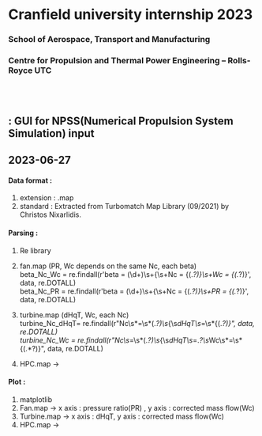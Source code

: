 # Cranfield university internship 2023
### School of Aerospace, Transport and Manufacturing
### Centre for Propulsion and Thermal Power Engineering – Rolls-Royce UTC
<br />
<br />

## :  GUI for NPSS(Numerical Propulsion System Simulation) input

## 2023-06-27
#### Data format : 
1. extension : .map
2. standard : Extracted from Turbomatch Map Library (09/2021) by Christos Nixarlidis.

#### Parsing :
1. Re library
2. fan.map  (PR, Wc depends on the same Nc, each beta)<br />
   beta_Nc_Wc = re.findall(r'beta = (\d+)\s+{\s+Nc =  {(.*?)\}\s+Wc =  {(.*?)}', data, re.DOTALL) <br />
   beta_Nc_PR = re.findall(r'beta = (\d+)\s+{\s+Nc =  {(.*?)\}\s+PR =  {(.*?)}', data, re.DOTALL)

4. turbine.map (dHqT, Wc, each Nc)<br />
   turbine_Nc_dHqT= re.findall(r"Nc\s*=\s*(.*?)\s*{\s*dHqT\s*=\s*{(.*?)}", data, re.DOTALL) <br />
   turbine_Nc_Wc = re.findall(r"Nc\s*=\s*(.*?)\s*{\s*dHqT\s*=.*?\s*Wc\s*=\s*{(.*?)}", data, re.DOTALL)

5. HPC.map ->

#### Plot : 
1. matplotlib
2. Fan.map -> x axis : pressure ratio(PR) , y axis : corrected mass flow(Wc)
3. Turbine.map ->  x axis : dHqT, y axis : corrected mass flow(Wc)
4. HPC.map ->

